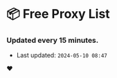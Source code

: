 # :package: Free Proxy List
### Updated every 15 minutes.

- Last updated: `2024-05-10 08:47`

:heart:
